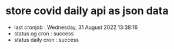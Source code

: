 # store covid daily api as json data

- last cronjob : Wednesday, 31 August 2022 13:38:16
- status og cron : success
- status daily cron : success
      
      